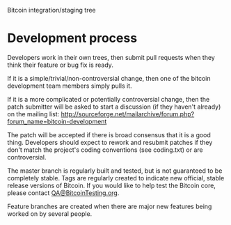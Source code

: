 
Bitcoin integration/staging tree

Development process
===================

Developers work in their own trees, then submit pull requests when
they think their feature or bug fix is ready.

If it is a simple/trivial/non-controversial change, then one of the
bitcoin development team members simply pulls it.

If it is a more complicated or potentially controversial
change, then the patch submitter will be asked to start a
discussion (if they haven't already) on the mailing list:
http://sourceforge.net/mailarchive/forum.php?forum_name=bitcoin-development

The patch will be accepted if there is broad consensus that it is a
good thing.  Developers should expect to rework and resubmit patches
if they don't match the project's coding conventions (see coding.txt)
or are controversial.

The master branch is regularly built and tested, but is not guaranteed
to be completely stable. Tags are regularly created to indicate new
official, stable release versions of Bitcoin. If you would like to
help test the Bitcoin core, please contact QA@BitcoinTesting.org.

Feature branches are created when there are major new features being
worked on by several people.


